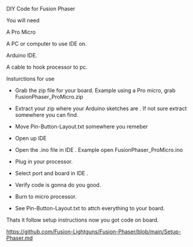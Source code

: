 DIY Code for Fusion Phaser

You will need

A Pro Micro

A PC or computer to use IDE on.

Arduino IDE.

A cable to hook processor to pc.

Insturctions for use

  - Grab the zip file for your board. Example using a Pro micro, grab FusionPhaser_ProMicro.zip

  - Extract your zip where your Arduino sketches are . If not sure extract somewhere you can find.

  - Move Pin-Button-Layout.txt somewhere you remeber

  - Open up IDE

  - Open the .ino file in IDE . Example open FusionPhaser_ProMicro.ino

  - Plug in your processor.

  - Select port and board in IDE .

  - Verify code is gonna do you good.

  - Burn to micro processor.

  - See Pin-Button-Layout.txt to attch everything to your board.

Thats it follow setup instructions now you got code on board.

https://github.com/Fusion-Lightguns/Fusion-Phaser/blob/main/Setup-Phaser.md
